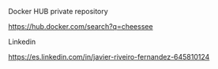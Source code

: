 Docker HUB private repository

https://hub.docker.com/search?q=cheessee

Linkedin

https://es.linkedin.com/in/javier-riveiro-fernandez-645810124

